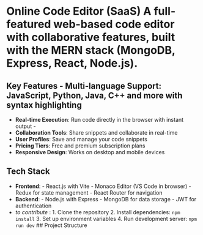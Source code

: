 # Online Code Editor (SaaS) A full-featured web-based code editor with collaborative features, built with the MERN stack (MongoDB, Express, React, Node.js).

## Key Features - **Multi-language Support**: JavaScript, Python, Java, C++ and more with syntax highlighting

- **Real-time Execution**: Run code directly in the browser with instant output -
- **Collaboration Tools**: Share snippets and collaborate in real-time
- **User Profiles**: Save and manage your code snippets
- **Pricing Tiers**: Free and premium subscription plans
- **Responsive Design**: Works on desktop and mobile devices

## Tech Stack

- **Frontend**: - React.js with Vite - Monaco Editor (VS Code in browser) - Redux for state management - React Router for navigation
- **Backend**: - Node.js with Express - MongoDB for data storage - JWT for authentication
- _to contribute_ : 1. Clone the repository 2. Install dependencies: `npm install` 3. Set up environment variables 4. Run development server: `npm run dev` ## Project Structure
